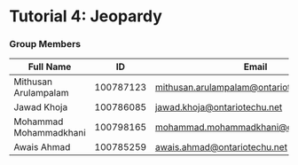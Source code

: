 # Tutorial 4: Jeopardy

### Group Members
| Full Name | ID | Email|
| --- | --- | ---|
Mithusan Arulampalam | 100787123 | mithusan.arulampalam@ontariotechu.net
Jawad Khoja | 100786085 | jawad.khoja@ontariotechu.net
Mohammad Mohammadkhani | 100798165 | mohammad.mohammadkhani@ontariotechu.net
Awais Ahmad | 100785259 | awais.ahmad@ontariotechu.net
